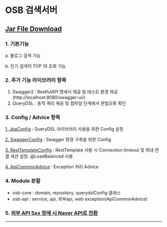 # OSB 검색서버

## [Jar File Download](/osb-server-app.jar)

### 1. 기본기능

a. 블로그 검색 기능

b. 인기 검색어 TOP 10 조회 기능


### 2. 추가 기능 라이브러리 항목
1. Swagger2 : RestfulAPI 명세서 제공 및 테스트 환경 제공 (http://localhost:8080/swagger-ui/)
2. QueryDSL : 동적 쿼리 제공 및 컴파일 단계에서 문법오류 확인


### 3. Config / Advice 항목
[1. JpaConfig](/osb-core/src/main/java/com/pms/osb/config/JpaConfig.java) : QueryDSL 라이브러리 사용을 위한 Config 설정

[2. SwaggerConfig](/osb-api/src/main/java/com/pms/osb/common/config/SwaggerConfig.java) : Swagger 환경 구축을 위한 Config

[3. RestTemplateConfig](/osb-api/src/main/java/com/pms/osb/api/service/externalapi/config/RestTemplateConfig.java) : RestTemplate 사용 시 Connection timeout 및 최대 연결 세션 설정. @LoadBalanced 사용

[4. ApiCommonAdvice](/osb-api/src/main/java/com/pms/osb/common/advice/ApiCommonAdvice.java) : Exception 처리 Advice

### 4. Module 분할

- osb-core : domain, repository, querydslConfig 클래스 
- osb-api : service, api, 외부api, web exception(ApiCommonAdvice)


### 5. [외부 API 5xx 장애 시 Naver API로 전환](/osb-api/src/main/java/com/pms/osb/api/service/osblog/ObsLogService.java)

---